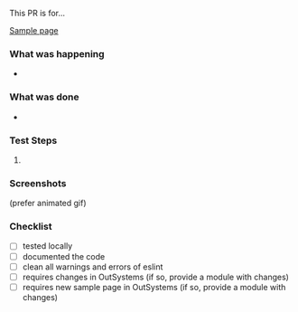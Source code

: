 This PR is for...

[Sample page](url)

### What was happening

-

### What was done

-

### Test Steps

1.

### Screenshots

(prefer animated gif)

### Checklist

-   [ ] tested locally
-   [ ] documented the code
-   [ ] clean all warnings and errors of eslint
-   [ ] requires changes in OutSystems (if so, provide a module with changes)
-   [ ] requires new sample page in OutSystems (if so, provide a module with changes)
